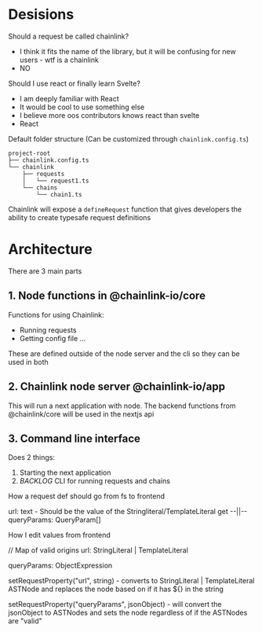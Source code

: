 # Desisions

Should a request be called chainlink?

- I think it fits the name of the library, but it will be confusing for new users - wtf is a chainlink
- NO

Should I use react or finally learn Svelte?

- I am deeply familiar with React
- It would be cool to use something else
- I believe more oos contributors knows react than svelte
- React

Default folder structure (Can be customized through `chainlink.config.ts`)

```
project-root
├── chainlink.config.ts
└── chainlink
    ├── requests
    │   └── request1.ts
    └── chains
        └── chain1.ts
```

Chainlink will expose a `defineRequest` function that gives developers the ability to create typesafe request definitions

# Architecture

There are 3 main parts

## 1. Node functions in @chainlink-io/core

Functions for using Chainlink:

- Running requests
- Getting config file
...

These are defined outside of the node server and the cli so they can be used in both

## 2. Chainlink node server @chainlink-io/app

This will run a next application with node.
The backend functions from @chainlink/core will be used in the nextjs api

## 3. Command line interface

Does 2 things:

1. Starting the next application
2. _BACKLOG_ CLI for running requests and chains









How a request def should go from fs to frontend


url: text - Should be the value of the Stringliteral/TemplateLiteral
get --||--
queryParams: QueryParam[]

How I edit values from frontend

// Map of valid origins
url: StringLiteral | TemplateLiteral

queryParams: ObjectExpression

setRequestProperty("url", string) - converts to StringLiteral | TemplateLiteral ASTNode and replaces the node based on if it has ${} in the string

setRequestProperty("queryParams", jsonObject) - will convert the jsonObject to ASTNodes and sets the node regardless of if the ASTNodes are "valid"
